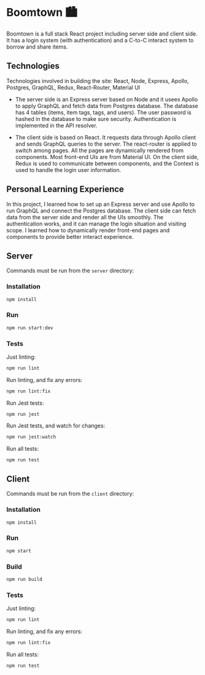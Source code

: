 # Boomtown 🏙

Boomtown is a full stack React project including server side and client side. It has a login system (with authentication) and a C-to-C interact system to borrow and share items. 

## Technologies

Technologies involved in building the site: React, Node, Express, Apollo, Postgres, GraphQL, Redux, React-Router, Material UI

* The server side is an Express server based on Node and it usees Apollo to apply GraphQL and fetch data from Postgres database. The database has 4 tables (items, item tags, tags, and users). The user password is hashed in the database to make sure security. Authentication is implemented in the API resolver.

* The client side is based on React. It requests data through Apollo client and sends GraphQL queries to the server. The react-router is applied to switch among pages. All the pages are dynamically rendered from components. Most front-end UIs are from Material UI. On the client side, Redux is used to communicate between components, and the Context is used to handle the login user information.

## Personal Learning Experience

In this project, I learned how to set up an Express server and use Apollo to run GraphQL and connect the Postgres database. The client side can fetch data from the server side and render all the UIs smoothly. The authentication works, and it can manage the login situation and visiting scope. I learned how to dynamically render front-end pages and components to provide better interact experience.

## Server

Commands must be run from the `server` directory:

### Installation

```bash
npm install
```

### Run

```bash
npm run start:dev
```

### Tests

Just linting:

```bash
npm run lint
```

Run linting, and fix any errors:

```bash
npm run lint:fix
```

Run Jest tests:

```
npm run jest
```

Run Jest tests, and watch for changes:

```bash
npm run jest:watch
```

Run all tests:

```bash
npm run test
```

## Client

Commands must be run from the `client` directory:

### Installation

```bash
npm install
```

### Run

```bash
npm start
```

### Build

```bash
npm run build
```

### Tests

Just linting:

```bash
npm run lint
```

Run linting, and fix any errors:

```bash
npm run lint:fix
```

Run all tests:

```bash
npm run test
```


